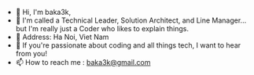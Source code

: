 - 👋 Hi, I'm baka3k,
- 👀 I'm called a Technical Leader, Solution Architect, and Line Manager... but I'm really just a Coder who likes to explain things.
- 🌱 Address: Ha Noi, Viet Nam
- 💞️ If you're passionate about coding and all things tech, I want to hear from you!
- 📫 How to reach me : baka3k@gmail.com